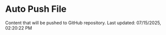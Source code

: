 # Auto Push File

Content that will be pushed to GitHub repository.
Last updated: 07/15/2025, 02:20:22 PM